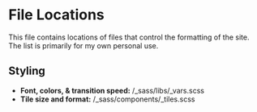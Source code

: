 # File Locations

This file contains locations of files that control the formatting of the site. The list is primarily for my own personal use.

## Styling

* **Font, colors, & transition speed:** /_sass/libs/_vars.scss
* **Tile size and format:** /_sass/components/_tiles.scss